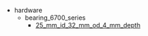 * hardware
  * bearing_6700_series
    * [25_mm_id_32_mm_od_4_mm_depth](hardware/bearing_6700_series/25_mm_id_32_mm_od_4_mm_depth)
